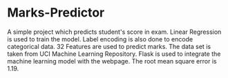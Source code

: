 # Marks-Predictor
A simple project which predicts student's score in exam. Linear Regression is used to train the model. Label encoding is also done to encode categorical data. 32 Features are used to predict marks. The data set is taken from UCI Machine Learning Repository. Flask is used to integrate the machine learning model with the webpage. The root mean square error is 1.19.
